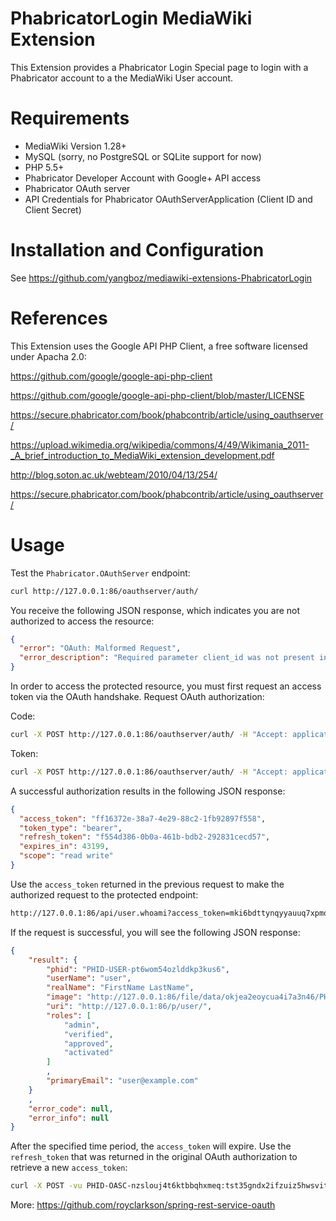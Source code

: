 PhabricatorLogin MediaWiki Extension
=====================

This Extension provides a Phabricator Login Special page to login with a Phabricator account to a
the MediaWiki User account.

Requirements
==
* MediaWiki Version 1.28+
* MySQL (sorry, no PostgreSQL or SQLite support for now)
* PHP 5.5+
* Phabricator Developer Account with Google+ API access
* Phabricator OAuth server
* API Credentials for Phabricator OAuthServerApplication (Client ID and Client Secret)

Installation and Configuration
==
See https://github.com/yangboz/mediawiki-extensions-PhabricatorLogin


References
=======

This Extension uses the Google API PHP Client, a free software licensed under Apacha 2.0:

https://github.com/google/google-api-php-client

https://github.com/google/google-api-php-client/blob/master/LICENSE

https://secure.phabricator.com/book/phabcontrib/article/using_oauthserver/

https://upload.wikimedia.org/wikipedia/commons/4/49/Wikimania_2011-_A_brief_introduction_to_MediaWiki_extension_development.pdf

http://blog.soton.ac.uk/webteam/2010/04/13/254/

https://secure.phabricator.com/book/phabcontrib/article/using_oauthserver/

Usage
==

Test the `Phabricator.OAuthServer` endpoint:

```sh
curl http://127.0.0.1:86/oauthserver/auth/
```

You receive the following JSON response, which indicates you are not authorized to access the resource:

```json
{
  "error": "OAuth: Malformed Request",
  "error_description": "Required parameter client_id was not present in the request.OAuth Error Code: invalid_request"
}
```

In order to access the protected resource, you must first request an access token via the OAuth handshake. Request OAuth authorization:

Code:

```sh
curl -X POST http://127.0.0.1:86/oauthserver/auth/ -H "Accept: application/json" -d "client_id=PHID-OASC-nzslouj4t6ktbbqhxmeq&response_type=code&redirect_uri=http://127.0.0.1/Special:OAuth2Client/callback"
```

Token:

```sh
curl -X POST http://127.0.0.1:86/oauthserver/auth/ -H "Accept: application/json" -d "client_id=PHID-OASC-nzslouj4t6ktbbqhxmeq&client_secret=tst35gndx2ifzuiz5hwsvitaxuudwvhl&code=YOURCODE&grant_type=token&redirect_uri=http://127.0.0.1/Special:OAuth2Client/callback"
```


A successful authorization results in the following JSON response:

```json
{
  "access_token": "ff16372e-38a7-4e29-88c2-1fb92897f558",
  "token_type": "bearer",
  "refresh_token": "f554d386-0b0a-461b-bdb2-292831cecd57",
  "expires_in": 43199,
  "scope": "read write"
}
```

Use the `access_token` returned in the previous request to make the authorized request to the protected endpoint:

```sh
http://127.0.0.1:86/api/user.whoami?access_token=mki6bdttynqyyauuq7xpmqjnmey52v7i
```

If the request is successful, you will see the following JSON response:

```json
{
    "result": {
        "phid": "PHID-USER-pt6wom54ozlddkp3kus6",
        "userName": "user",
        "realName": "FirstName LastName",
        "image": "http://127.0.0.1:86/file/data/okjea2eoycua4i7a3n46/PHID-FILE-wqlcx6jjdh5l6jseb4dy/alphanumeric_aleo-white_U.png-_3f674d-255%2C255%2C255%2C0.7.png",
        "uri": "http://127.0.0.1:86/p/user/",
        "roles": [
            "admin",
            "verified",
            "approved",
            "activated"
        ]
        ,
        "primaryEmail": "user@example.com"
    }
    ,
    "error_code": null,
    "error_info": null
}
```

After the specified time period, the `access_token` will expire. Use the `refresh_token` that was returned in the original OAuth authorization to retrieve a new `access_token`:

```sh
curl -X POST -vu PHID-OASC-nzslouj4t6ktbbqhxmeq:tst35gndx2ifzuiz5hwsvitaxuudwvhl http://localhost:8080/oauth/token -H "Accept: application/json" -d "grant_type=refresh_token&refresh_token=f554d386-0b0a-461b-bdb2-292831cecd57&client_secret=123456&client_id=clientapp"
```
More: https://github.com/royclarkson/spring-rest-service-oauth
